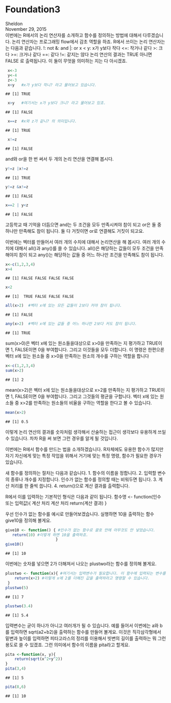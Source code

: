 # Foundation3
Sheldon  
November 29, 2015  
이번에는 R에서의 논리 연산자를 소개하고 함수를 정의하는 방법에 대해서 다루겠습니다. 논리 연산자는 프로그래밍 flow에서 감초 역할을 하죠. R에서 쓰이는 논리 연산자는는 다음과 같습니다. !: not  &: and  |: or  x < y: x가 y보다 작다  <=: 작거나 같다  >: 크다  >=: 크거나 같다  ==: 같다  !=: 같지는 않다 논리 연산의 결과는 TRUE 아니면 FALSE 로 출력됩니다. 이 둘이 무엇을 의미하는 지는 다 아시겠죠.


```r
 x<-3
 y<-4
 z<-3
 x<y   #x가 y보다 작니? 라고 물어보고 있습니다.
```

```
## [1] TRUE
```

```r
 x>y   #여기서는 x가 y보다 크니? 라고 물어보고 있죠.
```

```
## [1] FALSE
```

```r
 x==z  #x와 z가 같니? 의 의미입니다.
```

```
## [1] TRUE
```

```r
 x!=z
```

```
## [1] FALSE
```
 and와 or을 한 번 써서 두 개의 논리 연산을 연결해 봅시다.
 

```r
y!=z |x!=z
```

```
## [1] TRUE
```

```r
y!=z &x!=z
```

```
## [1] FALSE
```

```r
x==2 | y<z
```

```
## [1] FALSE
```
고등학교 때 기억을 더듬으면 and는 두 조건을 모두 만족시켜야 참이 되고 or은 둘 중 하나만 만족해도 참이 됩니다. 둘 다 거짓이면 or로 연결해도 거짓이 되고요.

이번에는 벡터를 만들어서 여러 개의 수치에 대해서 논리연산을 해 봅시다. 여러 개의 수치에 대해서 all()과 any()를 쓸 수 있습니다. all()은 해당하는 값들이 모두 조건을 만족해야지 참이 되고 any()는 해당하는 값들 중 어느 하나만 조건을 만족해도 참이 됩니다.

```r
x<-c(1,2,3,4)
x>4
```

```
## [1] FALSE FALSE FALSE FALSE
```

```r
x<2
```

```
## [1]  TRUE FALSE FALSE FALSE
```

```r
all(x>2)  #벡터 x에 있는 모든 값들이 2보다 커야 참이 됩니다.
```

```
## [1] FALSE
```

```r
any(x>2)  #벡터 x에 있는 값들 중 어느 하나만 2보다 커도 참이 됩니다.
```

```
## [1] TRUE
```
sum(x>0)은 벡터 x에 있는 원소들을대상으로 x>0을 만족하는 지 평가하고 TRUE이면 1, FALSE이면 0을 부여합니다. 그리고 이것들을 모두 더합니다. 
이 명령은 한편으론 벡터 x에 있는 원소들 중 x>0을 만족하는 원소의 개수를 구하는 역할을 합니다


```r
x<-c(1,2,3,4)
sum(x>2)
```

```
## [1] 2
```
mean(x>2)은 벡터 x에 있는 원소들을대상으로 x>2를 만족하는 지 평가하고 TRUE이면 1, FALSE이면 0을 부여합니다. 그리고 그것들의 평균을 구합니다. 벡터 x에 있는 원소들 중 x>2를 만족하는 원소들의 비율을 구하는 역할을 한다고 볼 수 있습니다.

```r
mean(x>2)
```

```
## [1] 0.5
```
이렇게 논리 연산의 결과를 숫자처럼 생각해서 산술하는 접근이 생각보다 유용하게 쓰일 수 있습니다. 차차 R을 써 보면 그런 경우를 알게 될 것입니다.

이번에는 R에서 함수를 만드는 법을 소개하겠습니다. R자체에도 유용한 함수가 많지만 자기 자신에게 맞는 특정 작업을 위해서 거기에 맞는 특정 명령, 함수가 필요한 경우가 있습니다.

새 함수를 정의하는 절차는 다음과 같습니다. 1. 함수의 이름을 정합니다. 2. 입력할 변수의 종류나 개수를 지정합니다. 인수가 없는 함수를 정의할 때는 비워두면 됩니다. 3. 계산 처리를 한 줄씩 씁니다. 4. return()으로 계산 결과를 출력합니다.

R에서 이를 입력하는 기본적인 형식은 다음과 같이 됩니다. 함수명 <- function(인수 또는 입력값){ 계산 처리 계산 처리 return(계산 결과) }

우선 인수가 없는 함수를 예시로 만들어보겠습니다. 실행하면 10을 출력하는 함수 give10을 정의해 볼게요.


```r
give10 <- function() { #인수가 없는 함수로 괄호 안에 아무것도 안 넣었습니다.
   return(10) #이렇게 하면 10을 출력하죠.
                      }
give10()
```

```
## [1] 10
```
이번에는 숫자를 넣으면 2가 더해져서 나오는 plustwo라는 함수를 정의해 볼게요.

```r
plustwo <- function(x){ #여기서는 입력변수가 필요합니다. 이 함수에 입력되는 변수를 x라고 할게요. 
    return(x+2) #이렇게 x에 2를 더해진 값을 출력하라고 명령할 수 있습니다.
 }
plustwo(5)
```

```
## [1] 7
```

```r
plustwo(3.4)
```

```
## [1] 5.4
```
입력변수는 굳이 하나가 아니고 여러개가 될 수 있습니다. 예를 들어서 이번에는 a와 b를 입력하면 sqrt(a2+b2)을 출력하는 함수를 만들어 볼게요. 이것은 직각삼각형에서 밑변과 높이를 입력하면 피타고라스의 정리를 이용해서 빗변의 길이를 출력하는 뭐 그런 용도로 쓸 수 있겠죠. 그런 의미에서 함수의 이름을 pita라고 할게요.

```r
pita <-function(x, y){
    return(sqrt(x^2+y^2))
}
pita(3,4)
```

```
## [1] 5
```

```r
pita(8,6)
```

```
## [1] 10
```


